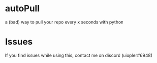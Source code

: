 # autoPull
a (bad) way to pull your repo every x seconds with python

# Issues
If you find issues while using this, contact me on discord (uiopler#6948)